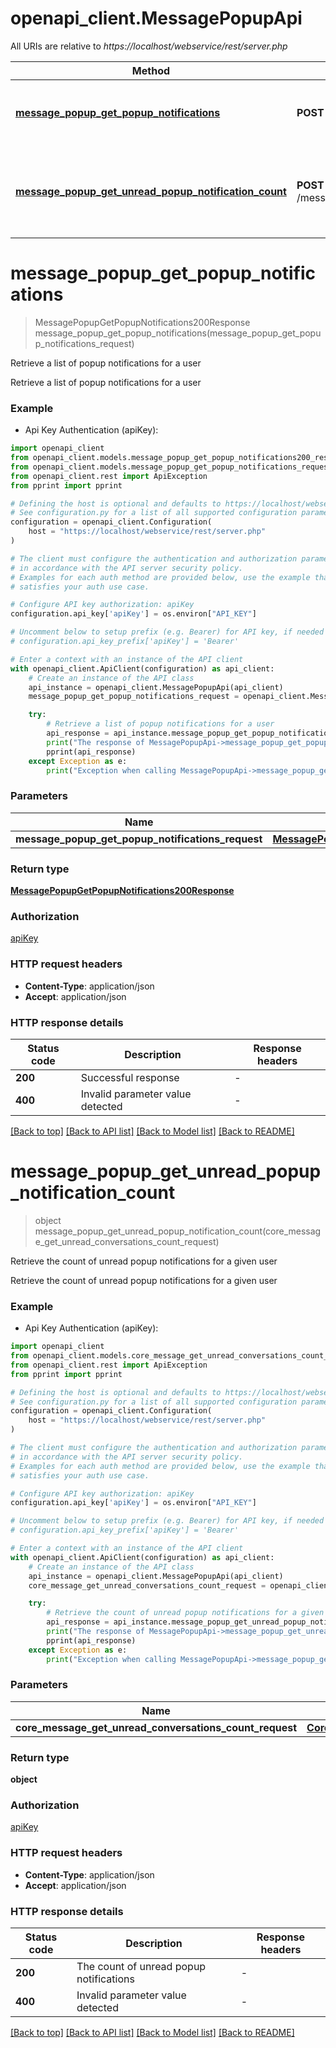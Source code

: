 # openapi_client.MessagePopupApi

All URIs are relative to *https://localhost/webservice/rest/server.php*

Method | HTTP request | Description
------------- | ------------- | -------------
[**message_popup_get_popup_notifications**](MessagePopupApi.md#message_popup_get_popup_notifications) | **POST** /message_popup_get_popup_notifications | Retrieve a list of popup notifications for a user
[**message_popup_get_unread_popup_notification_count**](MessagePopupApi.md#message_popup_get_unread_popup_notification_count) | **POST** /message_popup_get_unread_popup_notification_count | Retrieve the count of unread popup notifications for a given user


# **message_popup_get_popup_notifications**
> MessagePopupGetPopupNotifications200Response message_popup_get_popup_notifications(message_popup_get_popup_notifications_request)

Retrieve a list of popup notifications for a user

Retrieve a list of popup notifications for a user

### Example

* Api Key Authentication (apiKey):

```python
import openapi_client
from openapi_client.models.message_popup_get_popup_notifications200_response import MessagePopupGetPopupNotifications200Response
from openapi_client.models.message_popup_get_popup_notifications_request import MessagePopupGetPopupNotificationsRequest
from openapi_client.rest import ApiException
from pprint import pprint

# Defining the host is optional and defaults to https://localhost/webservice/rest/server.php
# See configuration.py for a list of all supported configuration parameters.
configuration = openapi_client.Configuration(
    host = "https://localhost/webservice/rest/server.php"
)

# The client must configure the authentication and authorization parameters
# in accordance with the API server security policy.
# Examples for each auth method are provided below, use the example that
# satisfies your auth use case.

# Configure API key authorization: apiKey
configuration.api_key['apiKey'] = os.environ["API_KEY"]

# Uncomment below to setup prefix (e.g. Bearer) for API key, if needed
# configuration.api_key_prefix['apiKey'] = 'Bearer'

# Enter a context with an instance of the API client
with openapi_client.ApiClient(configuration) as api_client:
    # Create an instance of the API class
    api_instance = openapi_client.MessagePopupApi(api_client)
    message_popup_get_popup_notifications_request = openapi_client.MessagePopupGetPopupNotificationsRequest() # MessagePopupGetPopupNotificationsRequest | 

    try:
        # Retrieve a list of popup notifications for a user
        api_response = api_instance.message_popup_get_popup_notifications(message_popup_get_popup_notifications_request)
        print("The response of MessagePopupApi->message_popup_get_popup_notifications:\n")
        pprint(api_response)
    except Exception as e:
        print("Exception when calling MessagePopupApi->message_popup_get_popup_notifications: %s\n" % e)
```



### Parameters


Name | Type | Description  | Notes
------------- | ------------- | ------------- | -------------
 **message_popup_get_popup_notifications_request** | [**MessagePopupGetPopupNotificationsRequest**](MessagePopupGetPopupNotificationsRequest.md)|  | 

### Return type

[**MessagePopupGetPopupNotifications200Response**](MessagePopupGetPopupNotifications200Response.md)

### Authorization

[apiKey](../README.md#apiKey)

### HTTP request headers

 - **Content-Type**: application/json
 - **Accept**: application/json

### HTTP response details

| Status code | Description | Response headers |
|-------------|-------------|------------------|
**200** | Successful response |  -  |
**400** | Invalid parameter value detected |  -  |

[[Back to top]](#) [[Back to API list]](../README.md#documentation-for-api-endpoints) [[Back to Model list]](../README.md#documentation-for-models) [[Back to README]](../README.md)

# **message_popup_get_unread_popup_notification_count**
> object message_popup_get_unread_popup_notification_count(core_message_get_unread_conversations_count_request)

Retrieve the count of unread popup notifications for a given user

Retrieve the count of unread popup notifications for a given user

### Example

* Api Key Authentication (apiKey):

```python
import openapi_client
from openapi_client.models.core_message_get_unread_conversations_count_request import CoreMessageGetUnreadConversationsCountRequest
from openapi_client.rest import ApiException
from pprint import pprint

# Defining the host is optional and defaults to https://localhost/webservice/rest/server.php
# See configuration.py for a list of all supported configuration parameters.
configuration = openapi_client.Configuration(
    host = "https://localhost/webservice/rest/server.php"
)

# The client must configure the authentication and authorization parameters
# in accordance with the API server security policy.
# Examples for each auth method are provided below, use the example that
# satisfies your auth use case.

# Configure API key authorization: apiKey
configuration.api_key['apiKey'] = os.environ["API_KEY"]

# Uncomment below to setup prefix (e.g. Bearer) for API key, if needed
# configuration.api_key_prefix['apiKey'] = 'Bearer'

# Enter a context with an instance of the API client
with openapi_client.ApiClient(configuration) as api_client:
    # Create an instance of the API class
    api_instance = openapi_client.MessagePopupApi(api_client)
    core_message_get_unread_conversations_count_request = openapi_client.CoreMessageGetUnreadConversationsCountRequest() # CoreMessageGetUnreadConversationsCountRequest | 

    try:
        # Retrieve the count of unread popup notifications for a given user
        api_response = api_instance.message_popup_get_unread_popup_notification_count(core_message_get_unread_conversations_count_request)
        print("The response of MessagePopupApi->message_popup_get_unread_popup_notification_count:\n")
        pprint(api_response)
    except Exception as e:
        print("Exception when calling MessagePopupApi->message_popup_get_unread_popup_notification_count: %s\n" % e)
```



### Parameters


Name | Type | Description  | Notes
------------- | ------------- | ------------- | -------------
 **core_message_get_unread_conversations_count_request** | [**CoreMessageGetUnreadConversationsCountRequest**](CoreMessageGetUnreadConversationsCountRequest.md)|  | 

### Return type

**object**

### Authorization

[apiKey](../README.md#apiKey)

### HTTP request headers

 - **Content-Type**: application/json
 - **Accept**: application/json

### HTTP response details

| Status code | Description | Response headers |
|-------------|-------------|------------------|
**200** | The count of unread popup notifications |  -  |
**400** | Invalid parameter value detected |  -  |

[[Back to top]](#) [[Back to API list]](../README.md#documentation-for-api-endpoints) [[Back to Model list]](../README.md#documentation-for-models) [[Back to README]](../README.md)

